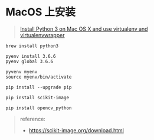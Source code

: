 
# MacOS 上安装

> [Install Python 3 on Mac OS X and use virtualenv and virtualenvwrapper](http://www.marinamele.com/2014/07/install-python3-on-mac-os-x-and-use-virtualenv-and-virtualenvwrapper.html)

```shell
brew install python3

pyenv install 3.6.6
pyenv global 3.6.6

pyvenv myenv
source myenv/bin/activate
```

```shell
pip install --upgrade pip

pip install scikit-image

pip install opencv_python
```

> reference:
> - https://scikit-image.org/download.html